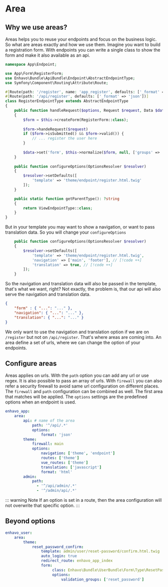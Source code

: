 # Area

## Why we use areas?

Areas helps you to reuse your endpoints and focus on the business logic. So what are areas exactly and how we use them.
Imagine you want to build a registration form. With endpoints you can write a single class to show the form and make it also available as an api.

```php
namespace App\Endpoint;

use App\Form\RegisterForm;
use Enhavo\Bundle\ApiBundle\Endpoint\AbstractEndpointType;
use Symfony\Component\Routing\Attribute\Route;

#[Route(path: '/register', name: 'app_register', defaults: ['_format' => 'html'])]
#[Route(path: '/api/register', defaults: ['_format' => 'json'])]
class RegisterEndpointType extends AbstractEndpointType
{
    public function handleRequest($options, Request $request, Data $data, Context $context)
    {
        $form = $this->createForm(RegisterForm::class);
        
        $form->handeRequest($request)
        if ($form->isSubmitted() && $form->valid()) {
            // ... register the user here
        }
        
        $data->set('form', $this->normalize($form, null, ['groups' => 'endpoint']));
    }
    
    public function configureOptions(OptionsResolver $resolver)
    {
        $resolver->setDefaults([
            'template' => 'theme/endpoint/register.html.twig'
        ]);
    }

    public static function getParentType(): ?string
    {
        return ViewEndpointType::class;
    }
}
```

But in your template you may want to show a navigation, or want to pass translation data. So you will change your `configureOptions`

```php
    public function configureOptions(OptionsResolver $resolver)
    {
        $resolver->setDefaults([
            'template' => 'theme/endpoint/register.html.twig',
            'navigation' => ['main', 'footer'], // [!code ++]
            'translation' => true, // [!code ++]
        ]);
    }
```

So the navigation and translation data will also be passed in the template, that's what we want, right?
Not exactly, the problem is, that our api will also serve the navigation and translation data.

```json
{
    "form" : { "...": "..." },
    "navigation": { "...": "..." },
    "translation": { "...": "..." }
}
```

We only want to use the navigation and translation option if we are on `/register` but not on `/api/register`.
That's where areas are coming into. An area define a set of urls, where we can change the option of your endpoints.


## Configure areas

Areas applies on urls. With the `path` option you can add any url or use regex. It is also possible to pass an array of urls.
With `firewall` you can also refer a security firewall to avoid same url configuration on different places. 
The `firewall` and `path` configuration can be combined as well. The first area that matches will be applied.
The `options` settings are the predefined options when an endpoint is used. 

```yaml
enhavo_app:
    area:
        api: # name of the area
            path: '^/api/.*'
            options:
                format: 'json'
        theme:
            firewall: main
            options:
                navigation: ['theme', 'endpoint']
                routes: ['theme']
                vue_routes: ['theme']
                translation: ['javascript']
                format: 'html'
        admin:
            path: 
              - '^/api/admin/.*'
              - '^/admin/api/.*'
```

::: warning Note
If an option is set in a route, then the area configuration will not overwrite that specific option.
:::

## Beyond options

```yaml
enhavo_user:
	area:
		theme:
            reset_password_confirm:
                template: admin/user/reset-password/confirm.html.twig
                auto_login: true
                redirect_route: enhavo_app_index
                form:
                     class: Enhavo\Bundle\UserBundle\Form\Type\ResetPasswordType
                     options:
                         validation_groups: ['reset_password']
```